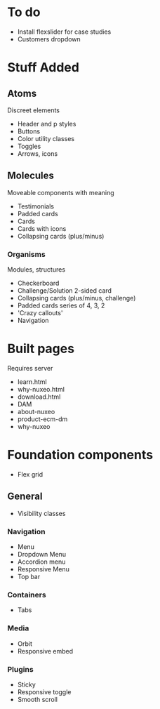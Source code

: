 # To do
- Install flexslider for case studies
- Customers dropdown

# Stuff Added

## Atoms
Discreet elements
- Header and p styles
- Buttons
- Color utility classes
- Toggles
- Arrows, icons

## Molecules
Moveable components with meaning
- Testimonials
- Padded cards
- Cards
- Cards with icons
- Collapsing cards (plus/minus)

### Organisms
Modules, structures
- Checkerboard
- Challenge/Solution 2-sided card
- Collapsing cards (plus/minus, challenge)
- Padded cards series of 4, 3, 2
- 'Crazy callouts'
- Navigation 

# Built pages
Requires server
- learn.html
- why-nuxeo.html
- download.html
- DAM
- about-nuxeo
- product-ecm-dm
- why-nuxeo

# Foundation components 
- Flex grid

## General
- Visibility classes

### Navigation
- Menu
- Dropdown Menu
- Accordion menu
- Responsive Menu
- Top bar

### Containers
- Tabs

### Media
- Orbit
- Responsive embed

### Plugins
- Sticky
- Responsive toggle
- Smooth scroll
